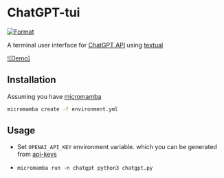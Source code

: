 # ChatGPT-tui

[![Format](https://github.com/JafarAbdi/chatgpt-tui/actions/workflows/format.yml/badge.svg)](https://github.com/JafarAbdi/chatgpt-tui/actions/workflows/format.yml)

A terminal user interface for [ChatGPT API](https://openai.com/blog/introducing-chatgpt-and-whisper-apis#chat-gpt-api)
using [textual](https://github.com/Textualize/textual)

[![Demo]](https://user-images.githubusercontent.com/16278108/222926204-ee07e55e-5058-4238-b960-38c902433e65.mp4)

## Installation

Assuming you have [micromamba](https://mamba.readthedocs.io/en/latest/installation.html#automatic-installation)

```bash
micromamba create -f environment.yml
```

## Usage

- Set `OPENAI_API_KEY` environment variable. which you can be generated from [api-keys](https://platform.openai.com/account/api-keys)

- `micromamba run -n chatgpt python3 chatgpt.py`
